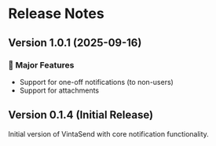 # Release Notes

## Version 1.0.1 (2025-09-16)

### 🚀 Major Features

* Support for one-off notifications (to non-users)
* Support for attachments

## Version 0.1.4 (Initial Release)

Initial version of VintaSend with core notification functionality.
